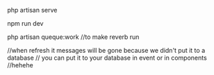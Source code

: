 
php artisan serve

npm run dev

php artisan queque:work 
//to make reverb run



//when refresh it messages will be  gone because we didn't put it to a database
// you can put it to your database in event or in components
//hehehe
